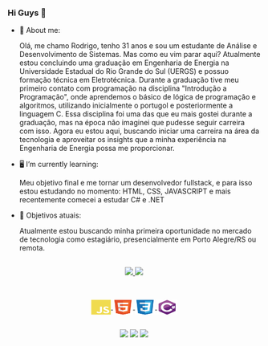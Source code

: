 ### Hi Guys 👋

- 🔎 About me:

  Olá, me chamo Rodrigo, tenho 31 anos e sou um estudante de Análise e Desenvolvimento de Sistemas. Mas como eu vim parar aqui?
  Atualmente estou concluindo uma graduação em Engenharia de Energia na Universidade Estadual do Rio Grande do Sul (UERGS) e possuo formação técnica em Eletrotécnica. Durante a graduação tive meu primeiro contato com programação na disciplina "Introdução a Programação", onde aprendemos o básico de lógica de programação e algoritmos, utilizando inicialmente o portugol e posteriormente a linguagem C. Essa disciplina foi uma das que eu mais gostei durante a graduação, mas na época não imaginei que pudesse seguir carreira com isso. Agora eu estou aqui, buscando iniciar uma carreira na área da tecnologia e aproveitar os insights que a minha experiência na Engenharia de Energia possa me proporcionar.
  
- 🖥️ I’m currently learning:

  Meu objetivo final e me tornar um desenvolvedor fullstack, e para isso estou estudando no momento:
  HTML, CSS, JAVASCRIPT e mais recentemente comecei a estudar C# e .NET
  
- 🚀 Objetivos atuais:

  Atualmente estou buscando minha primeira oportunidade no mercado de tecnologia como estagiário, presencialmente em Porto Alegre/RS ou remota.
  
  ##

<div align="center">
  <a href="https://www.linkedin.com/in/rodrigo-marques-608196193/">
  <img height="180em" src="https://github-readme-stats.vercel.app/api?username=RodrigoMFG&show_icons=true&theme=chartreuse-dark&include_all_commits=true&count_private=true"/>
  <img height="180em" src="https://github-readme-stats.vercel.app/api/top-langs/?username=RodrigoMFG&layout=compact&langs_count=7&theme=chartreuse-dark"/>
</div>

##

<div style="display: inline_block" align="center"><br>
  <img align="center" alt="Rodrigo-Js" height="30" width="40" src="https://raw.githubusercontent.com/devicons/devicon/master/icons/javascript/javascript-plain.svg">
  <img align="center" alt="Rodrigo-HTML" height="30" width="40" src="https://raw.githubusercontent.com/devicons/devicon/master/icons/html5/html5-original.svg">
  <img align="center" alt="Rodrigo-CSS" height="30" width="40" src="https://raw.githubusercontent.com/devicons/devicon/master/icons/css3/css3-original.svg">
  <img align="center" alt="Rodrigo-Csharp" height="30" width="40" src="https://raw.githubusercontent.com/devicons/devicon/master/icons/csharp/csharp-original.svg">
</div>

##

<div align="center">
  <a href="https://github.com/RodrigoMFG" target="_blank"><img src="https://img.shields.io/badge/GitHub-100000?style=for-the-badge&logo=github&logoColor=white" target="_blank"></a>
  <a href="https://www.linkedin.com/in/rodrigo-marques-608196193/"_blank"><img src="https://img.shields.io/badge/LinkedIn-0077B5?style=for-the-badge&logo=linkedin&logoColor=white" target="_blank"></a>
  <a href="mailto:rodrigo.marquesg@gmail.com"_blank"><img src="https://img.shields.io/badge/Gmail-D14836?style=for-the-badge&logo=gmail&logoColor=white" target="_blank"></a>
  
</div>
